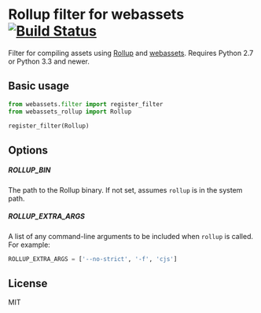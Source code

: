 # Rollup filter for webassets [![Build Status](https://travis-ci.org/rclmenezes/webassets-rollup.svg?branch=master)](https://travis-ci.org/rclmenezes/webassets-rollup)


Filter for compiling assets using [Rollup](http://rollupjs.org) and [webassets](http://webassets.readthedocs.org). Requires Python 2.7 or Python 3.3 and newer.

## Basic usage

```python
from webassets.filter import register_filter
from webassets_rollup import Rollup

register_filter(Rollup)
```

## Options

##### ROLLUP_BIN

The path to the Rollup binary. If not set, assumes `rollup` is in the system path.

##### ROLLUP_EXTRA_ARGS

A list of any command-line arguments to be included when `rollup` is called. For example:

```python
ROLLUP_EXTRA_ARGS = ['--no-strict', '-f', 'cjs']
```

## License

MIT
